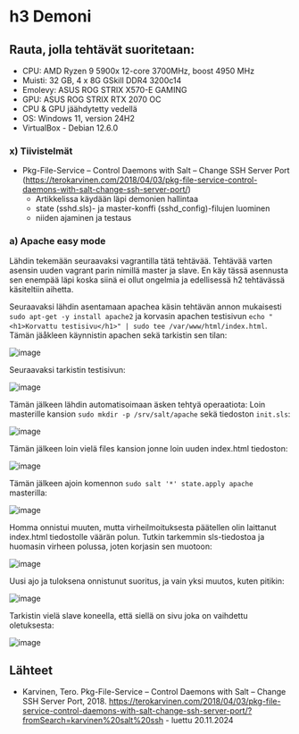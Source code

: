 # h3 Demoni

## Rauta, jolla tehtävät suoritetaan: 
* CPU: AMD Ryzen 9 5900x 12-core 3700MHz, boost 4950 MHz
* Muisti: 32 GB, 4 x 8G GSkill DDR4 3200c14
* Emolevy: ASUS ROG STRIX X570-E GAMING
* GPU: ASUS ROG STRIX RTX 2070 OC
* CPU & GPU jäähdytetty vedellä 
* OS: Windows 11, version 24H2
* VirtualBox - Debian 12.6.0

### x) Tiivistelmät
* Pkg-File-Service – Control Daemons with Salt – Change SSH Server Port (https://terokarvinen.com/2018/04/03/pkg-file-service-control-daemons-with-salt-change-ssh-server-port/)
  * Artikkelissa käydään läpi demonien hallintaa
  * state (sshd.sls)- ja master-konffi (sshd_config)-filujen luominen
  * niiden ajaminen ja testaus
 
### a) Apache easy mode

Lähdin tekemään seuraavaksi vagrantilla tätä tehtävää. Tehtävää varten asensin uuden vagrant parin nimillä master ja slave. En käy tässä asennusta sen enempää läpi koska siinä ei ollut ongelmia ja edellisessä h2 tehtävässä käsiteltiin aihetta. 

Seuraavaksi lähdin asentamaan apachea käsin tehtävän annon mukaisesti `sudo apt-get -y install apache2` ja korvasin apachen testisivun `echo "<h1>Korvattu testisivu</h1>" | sudo tee /var/www/html/index.html`. Tämän jäåkleen käynnistin apachen sekä tarkistin sen tilan:

![image](https://github.com/user-attachments/assets/6a99254a-e1d4-410b-a2b8-e0e6a2eca918)

Seuraavaksi tarkistin testisivun:

![image](https://github.com/user-attachments/assets/a2aca9f7-1876-472a-b079-2f1d5aab966e)

Tämän jälkeen lähdin automatisoimaan äsken tehtyä operaatiota:
Loin masterille kansion `sudo mkdir -p /srv/salt/apache` sekä tiedoston `init.sls`:

![image](https://github.com/user-attachments/assets/f44b59c0-7531-4242-8129-b185ceecaa5c)

Tämän jälkeen loin vielä files kansion jonne loin uuden index.html tiedoston:

![image](https://github.com/user-attachments/assets/139873d4-70f6-4bd8-9069-3ef2efe57f12)

Tämän jälkeen ajoin komennon `sudo salt '*' state.apply apache` masterilla:

![image](https://github.com/user-attachments/assets/3b188789-d207-43a5-ab8c-8e47397caec1)

Homma onnistui muuten, mutta virheilmoituksesta päätellen olin laittanut index.html tiedostolle väärän polun. Tutkin tarkemmin sls-tiedostoa ja huomasin virheen polussa, joten korjasin sen muotoon:

![image](https://github.com/user-attachments/assets/8395fbff-16ab-422a-9ea3-30cf2b9a74ae)

Uusi ajo ja tuloksena onnistunut suoritus, ja vain yksi muutos, kuten pitikin:

![image](https://github.com/user-attachments/assets/96ac28a8-e206-4afd-ab60-e6f45e50b24d)

Tarkistin vielä slave koneella, että siellä on sivu joka on vaihdettu oletuksesta:

![image](https://github.com/user-attachments/assets/4e6f92f8-b36e-4f79-8b0d-21904f7ee37a)




## Lähteet


* Karvinen, Tero. Pkg-File-Service – Control Daemons with Salt – Change SSH Server Port, 2018. https://terokarvinen.com/2018/04/03/pkg-file-service-control-daemons-with-salt-change-ssh-server-port/?fromSearch=karvinen%20salt%20ssh - luettu 20.11.2024
